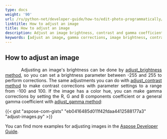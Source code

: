 ```yaml
---
type: docs
weight: '90'
url: /ru/python-net/developer-guide/how-to/edit-photo-programmatically/adjust-image
linktitle: How to adjust an image
title: How to adjust an image
description: Adjust an image brightness, contrast and gamma coefficient. Gamma corrections.
keywords: [adjust an image, gamma corrections, image brightness, contrast corrections]
---
```


## How to adjust an image

<p align='justify'>
&nbsp;&nbsp;&nbsp;&nbsp;&nbsp;&nbsp;&nbsp;&nbsp;
Adjusting an image's brightness can be done by
<a href="https://reference.aspose.com/imaging/ru/python-net/aspose.imaging/rasterimage/#adjust_brightness_brightness_1">adjust_brightness method</a>, so you can set a brightness parameter between -255 and 255 to perform corrections. The same adjustments you can do with
<a href="https://reference.aspose.com/imaging/ru/python-net/aspose.imaging/rasterimage/#adjust_contrast_contrast_2">adjust_contrast method</a> to make contrast corrections with parameter settings to a range from -100 and 100. If the image has a color hue, you can make gamma corrections by setting the R, G and B components coefficient or a general gamma coefficient with
<a href="https://reference.aspose.com/imaging/ru/python-net/aspose.imaging/rasterimage/#adjust_contrast_contrast_2">adjust_gamma method</a>:
</p>

{{< gist "aspose-com-gists" "eb0416485d011f42fdaa4412588177a3" "adjust-images.py" >}}

You can find more examples for adjusting images in the <a href="https://docs.aspose.com/imaging/ru/python-net/modifying-images/#adjusting-brightness-contrast-and-gamma">Aspose Developer Guide</a>.

